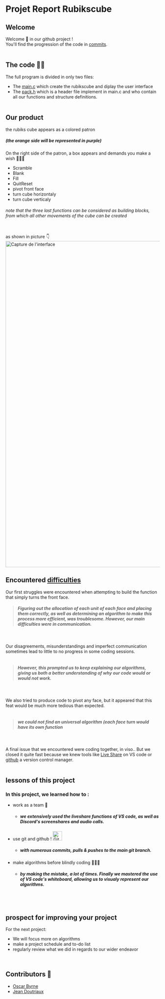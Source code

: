 # Projet Report Rubikscube
## Welcome
Welcome 🤗 in our github project ! <br>
You'll find the progression of the code in [commits](https://github.com/jeandtx/Projet-Rubikscube/commits/main).
<br><br>

## The code 👨‍💻
The full program is divided in only two files:
* The [main.c](https://github.com/jeandtx/Projet-Rubikscube/blob/main/main.c) which create the rubikscube and diplay the user interface
* The [pack.h](https://github.com/jeandtx/Projet-Rubikscube/blob/main/pack.h) which is a header file implement in main.c and who contain all our functions and structure definitions. <br><br>
## Our product

the rubiks cube appears as a colored patron
##### (the orange side will be represented in purple)

On the right side of the patron, a box appears and demands you make a wish 🧚🏽‍♀️<br> 
* Scramble
* Blank
* Fill             
* QuitReset
* pivot front face  
* turn cube horizontaly
* turn cube verticaly

###### *note that the three last functions can be considered as building blocks,<br>from which all other movements of the cube can be created*<br><br>

as shown in picture 👇
<img width="1060" alt="Capture de l'interface" src="https://user-images.githubusercontent.com/75331707/119239340-b4c85780-bb48-11eb-99fb-320da4c6bfe1.png">

## Encountered [difficulties](https://github.com/jeandtx/Projet-Rubikscube/issues)
Our first struggles were encountered when attempting to build the function that simply turns the front face.<br>

> ##### Figuring out the allocation of each unit of each face and placing them correctly, as well as determining an algorithm to make this process more efficient, was troublesome. However, our main difficulties were in communication.
<br>

Our disagreements, misunderstandings and imperfect communication sometimes lead to little to no progress in some coding sessions.
<br>
<br>

> ##### However, this prompted us to keep explaining our algorithms, giving us both a better understanding of why our code would or would not work.
<br>

We also tried to produce code to pivot any face, but it appeared that this feat would be much more tedious than expected.
<br>
<br>

> ##### we could not find an universal algorithm (each face turn would have its own function
<br>

A final issue that we encountered were coding together, in viso.. But we closed it quite fast because we knew tools like [Live Share](https://visualstudio.microsoft.com/fr/services/live-share/) on VS code or [github](https://github.com/home) a version control manager.
<br>
<br>

## lessons of this project

### In this project, we learned how to : 
* work as a team 🤝
  * ##### we extensively used the liveshare functions of VS code, as well as Discord's screenshares and audio calls.
* use git and github ! <img width="30" alt="Github" src="https://user-images.githubusercontent.com/75331707/119240715-d843d000-bb51-11eb-95ce-2ded55f55529.png">
  * ##### with numerous commits, pulls & pushes to the main git branch. 
* make algorithms before blindly coding 👨🏽‍🦯
  * ##### by making the mistake, a lot of times. Finally we mastered the use of VS code's whiteboard, allowing us to visualy represent our algorithms.

<br>
<br>

## prospect for improving your project
For the next project:
* We will focus more on algorithms
* make a project schedule and to-do list
* regularly review what we did in regards to our wider endeavor

<br>


## Contributors 🦾
* [Oscar Byrne](https://github.com/osbyrne)
* [Jean Doutriaux](https://github.com/jeandtx)
